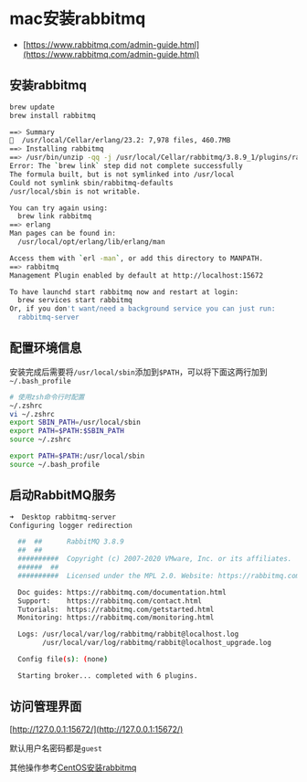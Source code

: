 # mac安装rabbitmq

- [https://www.rabbitmq.com/admin-guide.html](https://www.rabbitmq.com/admin-guide.html)

## 安装rabbitmq

```bash
brew update
brew install rabbitmq

==> Summary
🍺  /usr/local/Cellar/erlang/23.2: 7,978 files, 460.7MB
==> Installing rabbitmq
==> /usr/bin/unzip -qq -j /usr/local/Cellar/rabbitmq/3.8.9_1/plugins/rabbitmq_ma
Error: The `brew link` step did not complete successfully
The formula built, but is not symlinked into /usr/local
Could not symlink sbin/rabbitmq-defaults
/usr/local/sbin is not writable.

You can try again using:
  brew link rabbitmq
==> erlang
Man pages can be found in:
  /usr/local/opt/erlang/lib/erlang/man

Access them with `erl -man`, or add this directory to MANPATH.
==> rabbitmq
Management Plugin enabled by default at http://localhost:15672

To have launchd start rabbitmq now and restart at login:
  brew services start rabbitmq
Or, if you don't want/need a background service you can just run:
  rabbitmq-server
```

## 配置环境信息

安装完成后需要将`/usr/local/sbin`添加到`$PATH`，可以将下面这两行加到`~/.bash_profile`

```bash
# 使用zsh命令行时配置
~/.zshrc
vi ~/.zshrc
export SBIN_PATH=/usr/local/sbin
export PATH=$PATH:$SBIN_PATH
source ~/.zshrc

export PATH=$PATH:/usr/local/sbin
source ~/.bash_profile
```

## 启动RabbitMQ服务

```bash
➜  Desktop rabbitmq-server
Configuring logger redirection

  ##  ##      RabbitMQ 3.8.9
  ##  ##
  ##########  Copyright (c) 2007-2020 VMware, Inc. or its affiliates.
  ######  ##
  ##########  Licensed under the MPL 2.0. Website: https://rabbitmq.com

  Doc guides: https://rabbitmq.com/documentation.html
  Support:    https://rabbitmq.com/contact.html
  Tutorials:  https://rabbitmq.com/getstarted.html
  Monitoring: https://rabbitmq.com/monitoring.html

  Logs: /usr/local/var/log/rabbitmq/rabbit@localhost.log
        /usr/local/var/log/rabbitmq/rabbit@localhost_upgrade.log

  Config file(s): (none)

  Starting broker... completed with 6 plugins.
```

## 访问管理界面

[http://127.0.0.1:15672/](http://127.0.0.1:15672/)

默认用户名密码都是`guest`

其他操作参考[CentOS安装rabbitmq](./CentOS安装rabbitmq.md)
